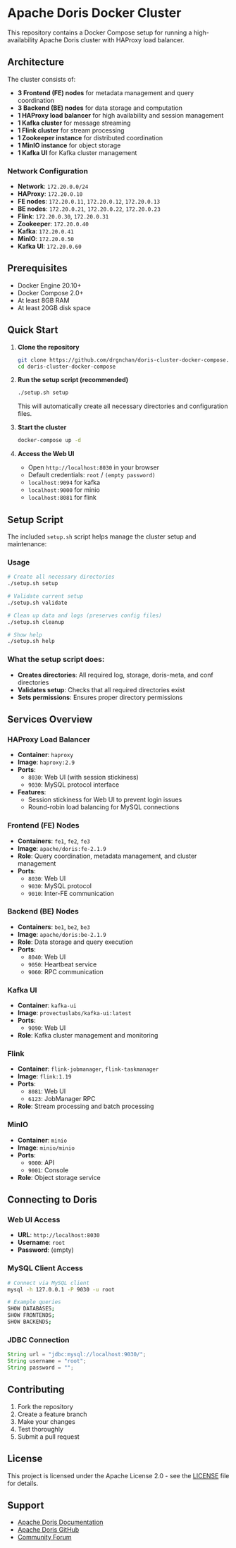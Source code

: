 # Apache Doris Docker Cluster

This repository contains a Docker Compose setup for running a high-availability Apache Doris cluster with HAProxy load balancer.

## Architecture

The cluster consists of:
- **3 Frontend (FE) nodes** for metadata management and query coordination
- **3 Backend (BE) nodes** for data storage and computation
- **1 HAProxy load balancer** for high availability and session management
- **1 Kafka cluster** for message streaming
- **1 Flink cluster** for stream processing
- **1 Zookeeper instance** for distributed coordination
- **1 MinIO instance** for object storage
- **1 Kafka UI** for Kafka cluster management

### Network Configuration
- **Network**: `172.20.0.0/24`
- **HAProxy**: `172.20.0.10`
- **FE nodes**: `172.20.0.11`, `172.20.0.12`, `172.20.0.13`
- **BE nodes**: `172.20.0.21`, `172.20.0.22`, `172.20.0.23`
- **Flink**: `172.20.0.30`, `172.20.0.31`
- **Zookeeper**: `172.20.0.40`
- **Kafka**: `172.20.0.41`
- **MinIO**: `172.20.0.50`
- **Kafka UI**: `172.20.0.60`

## Prerequisites

- Docker Engine 20.10+
- Docker Compose 2.0+
- At least 8GB RAM
- At least 20GB disk space

## Quick Start

1. **Clone the repository**
   ```bash
   git clone https://github.com/drgnchan/doris-cluster-docker-compose.git
   cd doris-cluster-docker-compose
   ```

2. **Run the setup script (recommended)**
   ```bash
   ./setup.sh setup
   ```
   This will automatically create all necessary directories and configuration files.

3. **Start the cluster**
   ```bash
   docker-compose up -d
   ```

4. **Access the Web UI**
   - Open `http://localhost:8030` in your browser
   - Default credentials: `root` / `(empty password)`
   - `localhost:9094` for kafka
   - `localhost:9000` for minio
   - `localhost:8081` for flink

## Setup Script

The included `setup.sh` script helps manage the cluster setup and maintenance:

### Usage
```bash
# Create all necessary directories
./setup.sh setup

# Validate current setup
./setup.sh validate

# Clean up data and logs (preserves config files)
./setup.sh cleanup

# Show help
./setup.sh help
```

### What the setup script does:
- **Creates directories**: All required log, storage, doris-meta, and conf directories
- **Validates setup**: Checks that all required directories exist
- **Sets permissions**: Ensures proper directory permissions

## Services Overview

### HAProxy Load Balancer
- **Container**: `haproxy`
- **Image**: `haproxy:2.9`
- **Ports**: 
  - `8030`: Web UI (with session stickiness)
  - `9030`: MySQL protocol interface
- **Features**: 
  - Session stickiness for Web UI to prevent login issues
  - Round-robin load balancing for MySQL connections

### Frontend (FE) Nodes
- **Containers**: `fe1`, `fe2`, `fe3`
- **Image**: `apache/doris:fe-2.1.9`
- **Role**: Query coordination, metadata management, and cluster management
- **Ports**: 
  - `8030`: Web UI
  - `9030`: MySQL protocol
  - `9010`: Inter-FE communication

### Backend (BE) Nodes
- **Containers**: `be1`, `be2`, `be3`
- **Image**: `apache/doris:be-2.1.9`
- **Role**: Data storage and query execution
- **Ports**:
  - `8040`: Web UI
  - `9050`: Heartbeat service
  - `9060`: RPC communication

### Kafka UI
- **Container**: `kafka-ui`
- **Image**: `provectuslabs/kafka-ui:latest`
- **Ports**:
  - `9090`: Web UI
- **Role**: Kafka cluster management and monitoring

### Flink
- **Container**: `flink-jobmanager`, `flink-taskmanager`
- **Image**: `flink:1.19`
- **Ports**:
  - `8081`: Web UI
  - `6123`: JobManager RPC
- **Role**: Stream processing and batch processing

### MinIO
- **Container**: `minio`
- **Image**: `minio/minio`
- **Ports**:
  - `9000`: API
  - `9001`: Console
- **Role**: Object storage service

## Connecting to Doris

### Web UI Access
- **URL**: `http://localhost:8030`
- **Username**: `root`
- **Password**: (empty)

### MySQL Client Access
```bash
# Connect via MySQL client
mysql -h 127.0.0.1 -P 9030 -u root

# Example queries
SHOW DATABASES;
SHOW FRONTENDS;
SHOW BACKENDS;
```

### JDBC Connection
```java
String url = "jdbc:mysql://localhost:9030/";
String username = "root";
String password = "";
```


## Contributing

1. Fork the repository
2. Create a feature branch
3. Make your changes
4. Test thoroughly
5. Submit a pull request

## License

This project is licensed under the Apache License 2.0 - see the [LICENSE](LICENSE) file for details.

## Support

- [Apache Doris Documentation](https://doris.apache.org/docs/)
- [Apache Doris GitHub](https://github.com/apache/doris)
- [Community Forum](https://github.com/apache/doris/discussions)